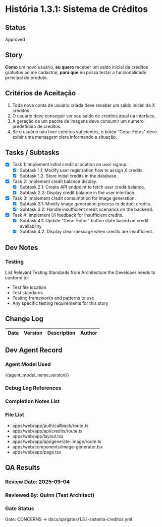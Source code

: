 # História 1.3.1: Sistema de Créditos

## Status
Approved

## Story
**Como** um novo usuário,
**eu quero** receber um saldo inicial de créditos gratuitos ao me cadastrar,
**para que** eu possa testar a funcionalidade principal do produto.

## Critérios de Aceitação
1. Toda nova conta de usuário criada deve receber um saldo inicial de X créditos.
2. O usuário deve conseguir ver seu saldo de créditos atual na interface.
3. A geração de um pacote de imagens deve consumir um número predefinido de créditos.
4. Se o usuário não tiver créditos suficientes, o botão "Gerar Fotos" deve exibir uma mensagem clara informando a situação.

## Tasks / Subtasks
- [x] Task 1: Implement initial credit allocation on user signup.
  - [x] Subtask 1.1: Modify user registration flow to assign X credits.
  - [x] Subtask 1.2: Store initial credits in the database.
- [x] Task 2: Implement credit balance display.
  - [x] Subtask 2.1: Create API endpoint to fetch user credit balance.
  - [x] Subtask 2.2: Display credit balance in the user interface.
- [x] Task 3: Implement credit consumption for image generation.
  - [x] Subtask 3.1: Modify image generation process to deduct credits.
  - [x] Subtask 3.2: Handle insufficient credit scenarios on the backend.
- [x] Task 4: Implement UI feedback for insufficient credits.
  - [x] Subtask 4.1: Update "Gerar Fotos" button state based on credit availability.
  - [x] Subtask 4.2: Display clear message when credits are insufficient.

## Dev Notes

### Testing
List Relevant Testing Standards from Architecture the Developer needs to conform to:
- Test file location
- Test standards
- Testing frameworks and patterns to use
- Any specific testing requirements for this story

## Change Log
| Date | Version | Description | Author |
| --- | --- | --- | --- |

## Dev Agent Record

### Agent Model Used
{{agent_model_name_version}}

### Debug Log References

### Completion Notes List

### File List
- apps/web/app/auth/callback/route.ts
- apps/web/app/api/credits/route.ts
- apps/web/app/layout.tsx
- apps/web/app/api/generate-image/route.ts
- apps/web/components/image-generator.tsx
- apps/web/app/page.tsx

## QA Results

### Review Date: 2025-09-04

### Reviewed By: Quinn (Test Architect)

### Gate Status

Gate: CONCERNS → docs/qa/gates/1.3.1-sistema-creditos.yml
